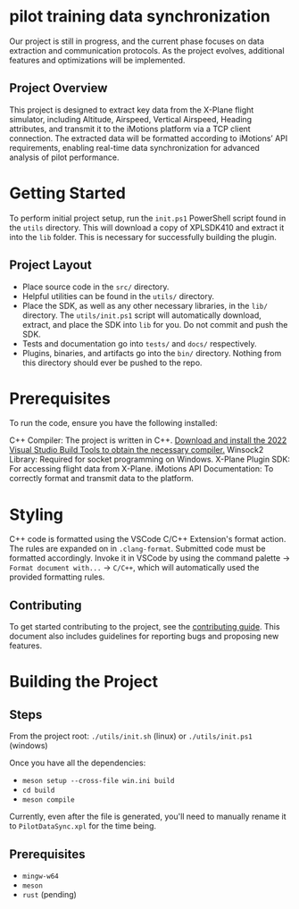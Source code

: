 # pilot training data synchronization

Our project is still in progress, and the current phase focuses on data extraction and communication protocols. As the project evolves, additional features and optimizations will be implemented.

## Project Overview

This project is designed to extract key data from the X-Plane flight simulator, including Altitude, Airspeed, Vertical Airspeed, Heading attributes, and transmit it to the iMotions platform via a TCP client connection. The extracted data will be formatted according to iMotions’ API requirements, enabling real-time data synchronization for advanced analysis of pilot performance.

# Getting Started
To perform initial project setup, run the `init.ps1` PowerShell script found in the `utils` directory. This will download a copy of XPLSDK410 and extract it into the `lib` folder. This is necessary for successfully building the plugin.

## Project Layout
- Place source code in the `src/` directory.
- Helpful utilities can be found in the `utils/` directory.
- Place the SDK, as well as any other necessary libraries, in the `lib/` directory. The `utils/init.ps1` script will automatically download, extract, and place the SDK into `lib` for you. Do not commit and push the SDK.
- Tests and documentation go into `tests/` and `docs/` respectively.
- Plugins, binaries, and artifacts go into the `bin/` directory. Nothing from this directory should ever be pushed to the repo.

# Prerequisites

To run the code, ensure you have the following installed:

C++ Compiler: The project is written in C++. [Download and install the 2022 Visual Studio Build Tools to obtain the necessary compiler.](https://visualstudio.microsoft.com/downloads/#build-tools-for-visual-studio-2022)
Winsock2 Library: Required for socket programming on Windows.
X-Plane Plugin SDK: For accessing flight data from X-Plane.
iMotions API Documentation: To correctly format and transmit data to the platform.

# Styling
C++ code is formatted using the VSCode C/C++ Extension's format action. The rules are expanded on in `.clang-format`. Submitted code must be formatted accordingly. Invoke it in VSCode by using the command palette -> `Format document with...` -> `C/C++`, which will automatically used the provided formatting rules.

## Contributing

To get started contributing to the project, see the [contributing guide](CONTRIBUTING.md).
This document also includes guidelines for reporting bugs and proposing new features.

# Building the Project

## Steps
From the project root: `./utils/init.sh` (linux) or `./utils/init.ps1` (windows)

Once you have all the dependencies:
- `meson setup --cross-file win.ini build`
- `cd build`
- `meson compile`

Currently, even after the file is generated, you'll need to manually rename it to `PilotDataSync.xpl` for the time being.

## Prerequisites
- `mingw-w64`
- `meson`
- `rust` (pending)
